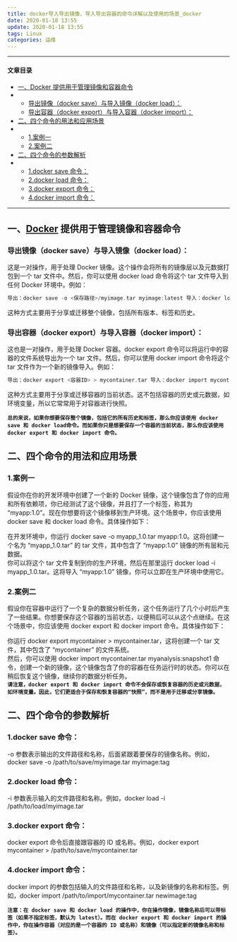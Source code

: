 ```yaml
---
title: docker导入导出镜像、导入导出容器的命令详解以及使用的场景_docker
date: 2020-01-18 13:55
update: 2020-01-18 13:55
tags: Linux
categories: 运维
---
```


---
#### 文章目录

-   [一、Docker 提供用于管理镜像和容器命令](https://blog.csdn.net/weixin_45876175/article/details/130909849#Docker__9)
-   -   [导出镜像（docker save）与导入镜像（docker load）：](https://blog.csdn.net/weixin_45876175/article/details/130909849#docker_savedocker_load_10)
    -   [导出容器（docker export）与导入容器（docker import）：](https://blog.csdn.net/weixin_45876175/article/details/130909849#docker_exportdocker_import_18)
-   [二、四个命令的用法和应用场景](https://blog.csdn.net/weixin_45876175/article/details/130909849#_30)
-   -   [1.案例一](https://blog.csdn.net/weixin_45876175/article/details/130909849#1_31)
    -   [2.案例二](https://blog.csdn.net/weixin_45876175/article/details/130909849#2_39)
-   [二、四个命令的参数解析](https://blog.csdn.net/weixin_45876175/article/details/130909849#_48)
-   -   [1.docker save 命令：](https://blog.csdn.net/weixin_45876175/article/details/130909849#1docker_save__49)
    -   [2.docker load 命令：](https://blog.csdn.net/weixin_45876175/article/details/130909849#2docker_load__53)
    -   [3.docker export 命令：](https://blog.csdn.net/weixin_45876175/article/details/130909849#3docker_export__58)
    -   [4.docker import 命令：](https://blog.csdn.net/weixin_45876175/article/details/130909849#4docker_import__62)

___

## 一、[Docker](https://so.csdn.net/so/search?q=Docker&spm=1001.2101.3001.7020) 提供用于管理镜像和容器命令

### 导出镜像（docker save）与导入镜像（docker load）：

这是一对操作，用于处理 Docker 镜像。这个操作会将所有的镜像层以及元数据打包到一个 tar 文件中。然后，你可以使用 docker load 命令将这个 tar 文件导入到任何 Docker 环境中。例如：

```c
导出：docker save -o <保存路径>/myimage.tar myimage:latest 导入：docker load -i <路径>/myimage.tar
```

这种方式主要用于分享或迁移整个镜像，包括所有版本、标签和历史。

### 导出容器（docker export）与导入容器（docker import）：

这也是一对操作，用于处理 Docker 容器。docker export 命令可以将运行中的容器的文件系统导出为一个 tar 文件。然后，你可以使用 docker import 命令将这个 tar 文件作为一个新的镜像导入。例如：

```c
导出：docker export <容器ID> > mycontainer.tar 导入：docker import mycontainer.tar
```

这种方式主要用于分享或迁移容器的当前状态。这不包括容器的历史或元数据，如环境变量，所以它常常用于对容器进行快照。

**`总的来说，如果你想要保存整个镜像，包括它的所有历史和标签，那么你应该使用 docker save 和 docker load命令。而如果你只是想要保存一个容器的当前状态，那么你应该使用 docker export 和 docker import 命令。`**

## 二、四个命令的用法和应用场景

### 1.案例一

假设你在你的开发环境中创建了一个新的 Docker 镜像，这个镜像包含了你的应用和所有依赖项，你已经测试了这个镜像，并且打了一个标签，称其为 “myapp:1.0”。现在你想要将这个镜像移到生产环境。这个场景中，你应该使用 docker save 和 docker load 命令。具体操作如下：

在开发环境中，你运行 docker save -o myapp\_1.0.tar myapp:1.0。这将创建一个名为 “myapp\_1.0.tar” 的 tar 文件，其中包含了 “myapp:1.0” 镜像的所有层和元数据。  
你可以将这个 tar 文件复制到你的生产环境，然后在那里运行 docker load -i myapp\_1.0.tar。这将导入 “myapp:1.0” 镜像，你可以立即在生产环境中使用它。

### 2.案例二

假设你在容器中运行了一个复杂的数据分析任务，这个任务运行了几个小时后产生了一些结果。你想要保存这个容器的当前状态，以便稍后可以从这个点继续。在这个场景中，你应该使用 docker export 和 docker import 命令。具体操作如下：

你运行 docker export mycontainer > mycontainer.tar，这将创建一个 tar 文件，其中包含了 “mycontainer” 的文件系统。  
然后，你可以使用 docker import mycontainer.tar myanalysis:snapshot1 命令，创建一个新的镜像，这个镜像包含了你的容器在任务运行时的状态。你可以在稍后恢复这个镜像，继续你的数据分析任务。  
**`请注意，docker export 和 docker import 命令不会保存或恢复容器的历史或元数据，如环境变量。因此，它们更适合于保存和恢复容器的“快照”，而不是用于迁移或分享镜像。`**

## 二、四个命令的参数解析

### 1.docker save 命令：

\-o 参数表示输出的文件路径和名称，后面紧跟着要保存的镜像名称。例如，docker save -o /path/to/save/myimage.tar myimage:tag

### 2.docker load 命令：

\-i 参数表示输入的文件路径和名称。例如，docker load -i /path/to/load/myimage.tar

### 3.docker export 命令：

docker export 命令后直接跟容器的 ID 或名称。例如，docker export mycontainer > /path/to/save/mycontainer.tar

### 4.docker import 命令：

docker import 的参数包括输入的文件路径和名称，以及新镜像的名称和标签。例如，docker import /path/to/import/mycontainer.tar newimage:tag

**`注意：在 docker save 和 docker load 的操作中，你在操作镜像，镜像名称后可以带标签（如果不指定标签，默认为 latest）。而在 docker export 和 docker import 的操作中，你在操作容器（对应的是一个容器的 ID 或名称）和镜像（可以指定新的镜像名称和标签）。`**
